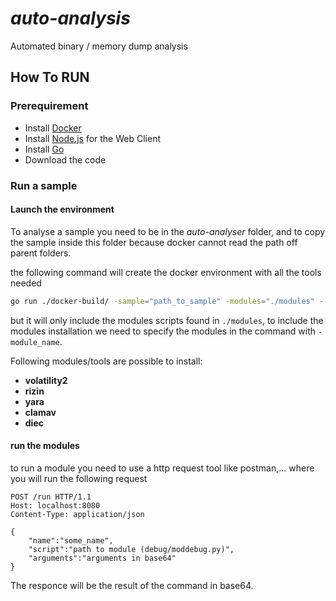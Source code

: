 # *auto-analysis*
Automated binary / memory dump analysis



## How To RUN

### **Prerequirement**

- Install [Docker](https://www.docker.com)
- Install [Node.js](https://nodejs.org/en) for the Web Client
- Install [Go](https://go.dev)
- Download the code

### **Run a sample**

#### **Launch the environment**

To analyse a sample you need to be in the *auto-analyser* folder, and to copy the sample inside this folder because docker cannot read the path off parent folders.

the following command will create the docker environment with all the tools needed

```sh 
go run ./docker-build/ -sample="path_to_sample" -modules="./modules" --run
```

but it will only include the modules scripts found in `./modules`, to include the modules installation we need to specify the modules in the command with `-module_name`.

Following modules/tools are possible to install:

- **volatility2**
- **rizin**
- **yara**
- **clamav**
- **diec**

#### **run the modules**

to run a module you need to use a http request tool like postman,...
where you will run the following request
```HTTP
POST /run HTTP/1.1
Host: localhost:8080
Content-Type: application/json

{
    "name":"some_name",
    "script":"path to module (debug/moddebug.py)",
    "arguments":"arguments in base64"
}
```

The responce will be the result of the command in base64.

